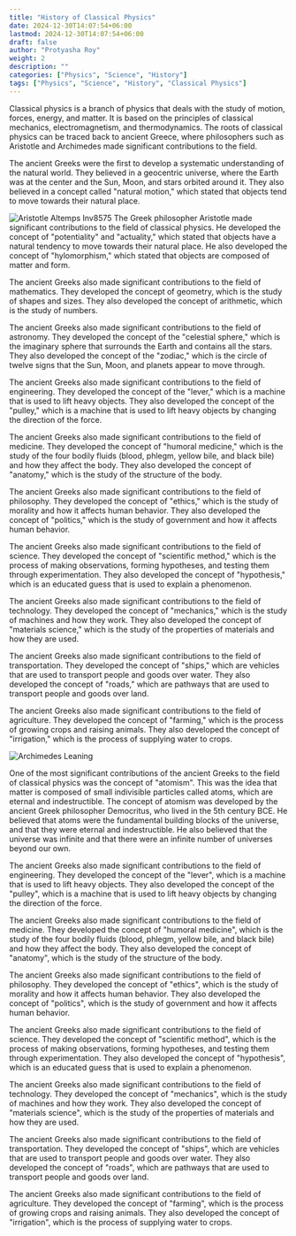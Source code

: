 ```yaml
---
title: "History of Classical Physics"
date: 2024-12-30T14:07:54+06:00
lastmod: 2024-12-30T14:07:54+06:00
draft: false
author: "Protyasha Roy"
weight: 2
description: ""
categories: ["Physics", "Science", "History"]
tags: ["Physics", "Science", "History", "Classical Physics"]
---
```


Classical physics is a branch of physics that deals with the study of motion, forces, energy, and matter. It is based on the principles of classical mechanics, electromagnetism, and thermodynamics. The roots of classical physics can be traced back to ancient Greece, where philosophers such as Aristotle and Archimedes made significant contributions to the field.

The ancient Greeks were the first to develop a systematic understanding of the natural world. They believed in a geocentric universe, where the Earth was at the center and the Sun, Moon, and stars orbited around it. They also believed in a concept called "natural motion," which stated that objects tend to move towards their natural place.

![Aristotle Altemps Inv8575](https://upload.wikimedia.org/wikipedia/commons/thumb/a/ae/Aristotle_Altemps_Inv8575.jpg/672px-Aristotle_Altemps_Inv8575.jpg)
The Greek philosopher Aristotle made significant contributions to the field of classical physics. He developed the concept of "potentiality" and "actuality," which stated that objects have a natural tendency to move towards their natural place. He also developed the concept of "hylomorphism," which stated that objects are composed of matter and form.

The ancient Greeks also made significant contributions to the field of mathematics. They developed the concept of geometry, which is the study of shapes and sizes. They also developed the concept of arithmetic, which is the study of numbers.

The ancient Greeks also made significant contributions to the field of astronomy. They developed the concept of the "celestial sphere," which is the imaginary sphere that surrounds the Earth and contains all the stars. They also developed the concept of the "zodiac," which is the circle of twelve signs that the Sun, Moon, and planets appear to move through.

The ancient Greeks also made significant contributions to the field of engineering. They developed the concept of the "lever," which is a machine that is used to lift heavy objects. They also developed the concept of the "pulley," which is a machine that is used to lift heavy objects by changing the direction of the force.

The ancient Greeks also made significant contributions to the field of medicine. They developed the concept of "humoral medicine," which is the study of the four bodily fluids (blood, phlegm, yellow bile, and black bile) and how they affect the body. They also developed the concept of "anatomy," which is the study of the structure of the body.

The ancient Greeks also made significant contributions to the field of philosophy. They developed the concept of "ethics," which is the study of morality and how it affects human behavior. They also developed the concept of "politics," which is the study of government and how it affects human behavior.

The ancient Greeks also made significant contributions to the field of science. They developed the concept of "scientific method," which is the process of making observations, forming hypotheses, and testing them through experimentation. They also developed the concept of "hypothesis," which is an educated guess that is used to explain a phenomenon.

The ancient Greeks also made significant contributions to the field of technology. They developed the concept of "mechanics," which is the study of machines and how they work. They also developed the concept of "materials science," which is the study of the properties of materials and how they are used.

The ancient Greeks also made significant contributions to the field of transportation. They developed the concept of "ships," which are vehicles that are used to transport people and goods over water. They also developed the concept of "roads," which are pathways that are used to transport people and goods over land.

The ancient Greeks also made significant contributions to the field of agriculture. They developed the concept of "farming," which is the process of growing crops and raising animals. They also developed the concept of "irrigation," which is the process of supplying water to crops.

![Archimedes Leaning](https://www.thefamouspeople.com/profiles/images/archimedes-4.jpg)

One of the most significant contributions of the ancient Greeks to the field of classical physics was the concept of "atomism". This was the idea that matter is composed of small indivisible particles called atoms, which are eternal and indestructible. The concept of atomism was developed by the ancient Greek philosopher Democritus, who lived in the 5th century BCE. He believed that atoms were the fundamental building blocks of the universe, and that they were eternal and indestructible. He also believed that the universe was infinite and that there were an infinite number of universes beyond our own.

The ancient Greeks also made significant contributions to the field of engineering. They developed the concept of the "lever", which is a machine that is used to lift heavy objects. They also developed the concept of the "pulley", which is a machine that is used to lift heavy objects by changing the direction of the force.

The ancient Greeks also made significant contributions to the field of medicine. They developed the concept of "humoral medicine", which is the study of the four bodily fluids (blood, phlegm, yellow bile, and black bile) and how they affect the body. They also developed the concept of "anatomy", which is the study of the structure of the body.

The ancient Greeks also made significant contributions to the field of philosophy. They developed the concept of "ethics", which is the study of morality and how it affects human behavior. They also developed the concept of "politics", which is the study of government and how it affects human behavior.

The ancient Greeks also made significant contributions to the field of science. They developed the concept of "scientific method", which is the process of making observations, forming hypotheses, and testing them through experimentation. They also developed the concept of "hypothesis", which is an educated guess that is used to explain a phenomenon.

The ancient Greeks also made significant contributions to the field of technology. They developed the concept of "mechanics", which is the study of machines and how they work. They also developed the concept of "materials science", which is the study of the properties of materials and how they are used.

The ancient Greeks also made significant contributions to the field of transportation. They developed the concept of "ships", which are vehicles that are used to transport people and goods over water. They also developed the concept of "roads", which are pathways that are used to transport people and goods over land.

The ancient Greeks also made significant contributions to the field of agriculture. They developed the concept of "farming", which is the process of growing crops and raising animals. They also developed the concept of "irrigation", which is the process of supplying water to crops.
